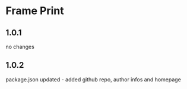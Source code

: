 # Frame Print
## 1.0.1
no changes

## 1.0.2
package.json updated - added github repo, author infos and homepage